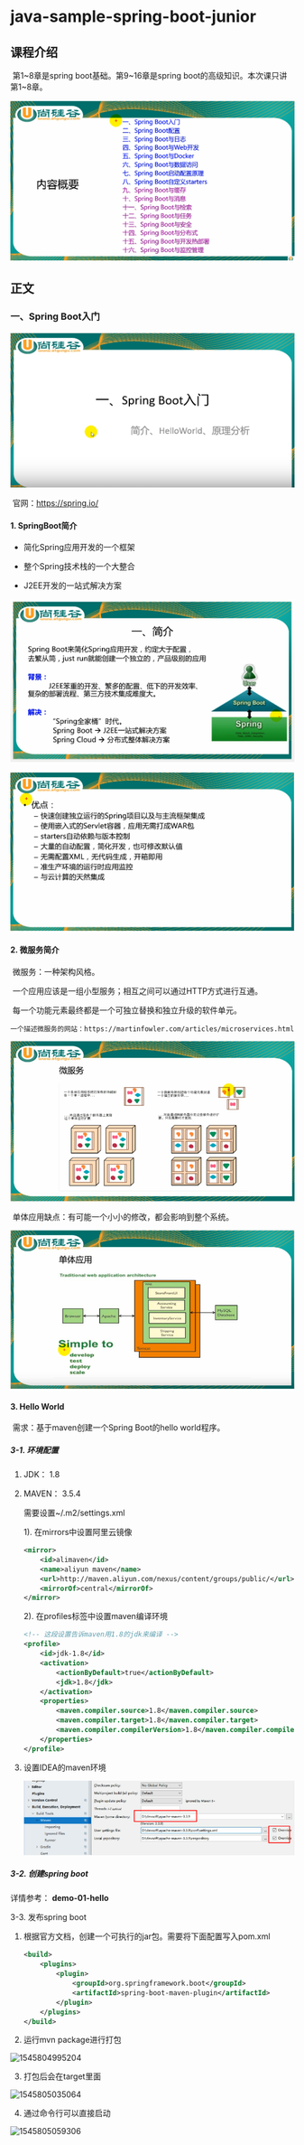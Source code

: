 # java-sample-spring-boot-junior

## 课程介绍

​	第1~8章是spring boot基础。第9~16章是spring boot的高级知识。本次课只讲第1~8章。

![1545751149795](assets/1545751149795.png)

## 正文

### 一、Spring Boot入门

![1545751263511](assets/1545751263511.png)

​	官网：https://spring.io/

#### 1. SpringBoot简介

* 简化Spring应用开发的一个框架

- 整个Spring技术栈的一个大整合

- J2EE开发的一站式解决方案

![1545752189916](assets/1545752189916.png)

![1545752203969](assets/1545752203969.png)

#### 2. 微服务简介

​	微服务：一种架构风格。

​	一个应用应该是一组小型服务；相互之间可以通过HTTP方式进行互通。

​	每一个功能元素最终都是一个可独立替换和独立升级的软件单元。

```
一个描述微服务的网站：https://martinfowler.com/articles/microservices.html
```

![1545752519996](assets/1545752519996.png)

​	单体应用缺点：有可能一个小小的修改，都会影响到整个系统。

![1545752425792](assets/1545752425792.png)

#### 3. Hello World

​	需求：基于maven创建一个Spring Boot的hello world程序。

##### 3-1. 环境配置

1. JDK： 1.8

2. MAVEN： 3.5.4

   需要设置~/.m2/settings.xml

   1). 在mirrors中设置阿里云镜像

   ```xml
   <mirror>
       <id>alimaven</id>
       <name>aliyun maven</name>
       <url>http://maven.aliyun.com/nexus/content/groups/public/</url>
       <mirrorOf>central</mirrorOf>
   </mirror>
   ```

   2). 在profiles标签中设置maven编译环境

   ```xml
   <!-- 这段设置告诉maven用1.8的jdk来编译 -->
   <profile>
       <id>jdk-1.8</id>
       <activation>
           <actionByDefault>true</actionByDefault>
           <jdk>1.8</jdk>
       </activation>
       <properties>
           <maven.compiler.source>1.8</maven.compiler.source>
           <maven.compiler.target>1.8</maven.compiler.target>
           <maven.compiler.compilerVersion>1.8</maven.compiler.compilerVersion>
       </properties>
   </profile>
   ```

3. 设置IDEA的maven环境

   ![1545803362977](assets/1545803362977.png)

##### 3-2. 创建spring boot

详情参考： **demo-01-hello**

3-3. 发布spring boot

1. 根据官方文档，创建一个可执行的jar包。需要将下面配置写入pom.xml

   ``` xml
   <build>
       <plugins>
           <plugin>
               <groupId>org.springframework.boot</groupId>
               <artifactId>spring-boot-maven-plugin</artifactId>
           </plugin>
       </plugins>
   </build>
   ```

2. 运行mvn package进行打包

![1545804995204](../../../../../My%20Files/_DEV/Workspace/Sample/java-sample-spring-boot-junior/assets/1545804995204.png)

3. 打包后会在target里面

![1545805035064](../../../../../My%20Files/_DEV/Workspace/Sample/java-sample-spring-boot-junior/assets/1545805035064.png)

4. 通过命令行可以直接启动

![1545805059306](./)